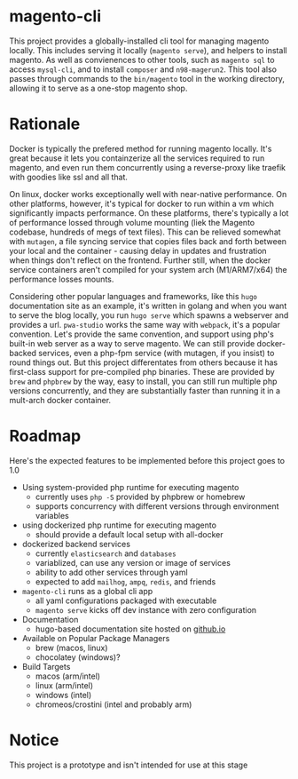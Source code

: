 # magento-cli

This project provides a globally-installed cli tool for managing magento locally. This includes serving it locally (`magento serve`), and helpers to install magento. As well as convienences to other tools, such as `magento sql` to access `mysql-cli`, and to install `composer` and `n98-magerun2`. This tool also passes through commands to the `bin/magento` tool in the working directory, allowing it to serve as a one-stop magento shop.

# Rationale 

Docker is typically the prefered method for running magento locally. It's great because it lets you containzerize all the services required to run magento, and even run them concurrently using a reverse-proxy like traefik with goodies like ssl and all that. 

On linux, docker works exceptionally well with near-native performance. On other platforms, however, it's typical for docker to run within a vm which significantly impacts performance. On these platforms, there's typically a lot of performance lossed through volume mounting (liek the Magento codebase, hundreds of megs of text files). This can be relieved somewhat with `mutagen`, a file syncing service that copies files back and forth between your local and the container - causing delay in updates and frustration when things don't reflect on the frontend. Further still, when the docker service containers aren't compiled for your system arch (M1/ARM7/x64) the performance losses mounts. 

Considering other popular languages and frameworks, like this `hugo` documentation site as an example, it's written in golang and when you want to serve the blog locally, you run `hugo serve` which spawns a webserver and provides a url. `pwa-studio` works the same way with `webpack`, it's a popular convention. Let's provide the same convention, and support using php's built-in web server as a way to serve magento. We can still provide docker-backed services, even a php-fpm service (with mutagen, if you insist) to round things out. But this project differentates from others because it has first-class support for pre-compiled php binaries. These are provided by `brew` and `phpbrew` by the way, easy to install, you can still run multiple php versions concurrently, and they are substantially faster than running it in a mult-arch docker container.

# Roadmap

Here's the expected features to be implemented before this project goes to 1.0

* Using system-provided php runtime for executing magento
    * currently uses `php -S` provided by phpbrew or homebrew
    * supports concurrency with different versions through environment variables
* using dockerized php runtime for executing magento
    * should provide a default local setup with all-docker
* dockerized backend services
    * currently `elasticsearch` and `databases`
    * variablized, can use any version or image of services
    * ability to add other services through yaml
    * expected to add `mailhog`, `ampq`, `redis`, and friends
* `magento-cli` runs as a global cli app
    * all yaml configurations packaged with executable
    * `magento serve` kicks off dev instance with zero configuration
* Documentation
    * hugo-based documentation site hosted on [github.io](https://superterran.net/magento-cli/)
* Available on Popular Package Managers
    * brew (macos, linux)
    * chocolatey (windows)?
* Build Targets
    * macos (arm/intel)
    * linux (arm/intel)
    * windows (intel)
    * chromeos/crostini (intel and probably arm)


# Notice

This project is a prototype and isn't intended for use at this stage
